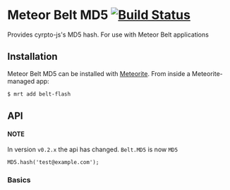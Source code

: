 # Meteor Belt MD5 [![Build Status](https://travis-ci.org/meteorbelt/belt-md5.png?branch=master)](https://travis-ci.org/meteorbelt/belt-md5)

Provides cyrpto-js's MD5 hash. For use with Meteor Belt applications

## Installation

Meteor Belt MD5 can be installed with [Meteorite](https://github.com/oortcloud/meteorite/). From inside a Meteorite-managed app:

``` sh
$ mrt add belt-flash
```

## API

#### NOTE

In version `v0.2.x` the api has changed.
`Belt.MD5` is now `MD5`

```
MD5.hash('test@example.com');
```

### Basics
